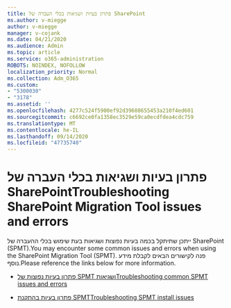 ```yaml
---
title: פתרון בעיות ושגיאות בכלי העברה של SharePoint
ms.author: v-miegge
author: v-miegge
manager: v-cojank
ms.date: 04/21/2020
ms.audience: Admin
ms.topic: article
ms.service: o365-administration
ROBOTS: NOINDEX, NOFOLLOW
localization_priority: Normal
ms.collection: Adm_O365
ms.custom:
- "5300030"
- "3178"
ms.assetid: ''
ms.openlocfilehash: 4277c524f5900ef92d39608655453a210f4ed601
ms.sourcegitcommit: c6692ce0fa1358ec3529e59ca0ecdfdea4cdc759
ms.translationtype: MT
ms.contentlocale: he-IL
ms.lasthandoff: 09/14/2020
ms.locfileid: "47735740"
---
```

# <a name="troubleshooting-sharepoint-migration-tool-issues-and-errors"></a><span data-ttu-id="88927-102">פתרון בעיות ושגיאות בכלי העברה של SharePoint</span><span class="sxs-lookup"><span data-stu-id="88927-102">Troubleshooting SharePoint Migration Tool issues and errors</span></span>

<span data-ttu-id="88927-103">ייתכן שתיתקל בכמה בעיות נפוצות ושגיאות בעת שימוש בכלי ההעברה של SharePoint (SPMT).</span><span class="sxs-lookup"><span data-stu-id="88927-103">You may encounter some common issues and errors when using the SharePoint Migration Tool (SPMT).</span></span> <span data-ttu-id="88927-104">פנה לקישורים הבאים לקבלת מידע נוסף.</span><span class="sxs-lookup"><span data-stu-id="88927-104">Please reference the links below for more information.</span></span>

- [<span data-ttu-id="88927-105">פתרון בעיות נפוצות של SPMT ושגיאות</span><span class="sxs-lookup"><span data-stu-id="88927-105">Troubleshooting common SPMT issues and errors</span></span>](https://docs.microsoft.com/sharepointmigration/troubleshooting-common-spmt-issues)

- [<span data-ttu-id="88927-106">פתרון בעיות בהתקנת SPMT</span><span class="sxs-lookup"><span data-stu-id="88927-106">Troubleshooting SPMT install issues</span></span>](https://docs.microsoft.com/sharepointmigration/spmt-install-issues)
